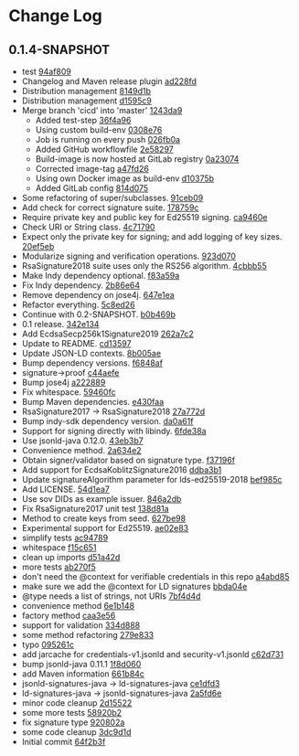 # Change Log

## 0.1.4-SNAPSHOT
* test [94af809](94af8094e8ec85ba009b9a9b1336fedac9ec3f2b)
* Changelog and Maven release plugin [ad228fd](ad228fdd83ab55c0cd11f3b8e86896276cc2415d)
* Distribution management [8149d1b](8149d1bc5be94116e609e69c82122f78115d9ef2)
* Distribution management [d1595c9](d1595c99fe41f6cdecc799419d5f9d3927447584)
* Merge branch &#39;cicd&#39; into &#39;master&#39; [1243da9](1243da9fd2c8acfa67fca185bb6f5db8fb597f8a)
    * Added test-step [36f4a96](36f4a96fb6e8772e81a12734aceb7b6884a17d07)
    * Using custom build-env [0308e76](0308e760cf44312f02522e8456221de6c69f13cc)
    * Job is running on every push [026fb0a](026fb0a6c81bf6f1aae4e22b53b32ecb80648448)
    * Added GitHub workflowfile [2e58297](2e58297ae0ec1e1340a2e3b4fba781a9736c3d76)
    * Build-image is now hosted at GitLab registry [0a23074](0a230741951d8c826dc54994f3512c40574fe175)
    * Corrected image-tag [a47fd26](a47fd261dbe7dea6a43845a1bfe062b546951013)
    * Using own Docker image as build-env [d10375b](d10375bc86832a88866ddd27a7f61b96937c7659)
    * Added GitLab config [814d075](814d0750bdef513a5f065b440465b262f06e36e9)
* Some refactoring of super/subclasses. [91ceb09](91ceb09c0044c27268612106e802f975b94fb882)
* Add check for correct signature suite. [178759c](178759ce111804635092d7aa549752c0212548b1)
* Require private key and public key for Ed25519 signing. [ca9460e](ca9460e336f2b70c28fe583c8818dd0699dfb1d8)
* Check URI or String class. [4c71790](4c71790a34d1cecbdf59de2b1a22309ea7e7f45c)
* Expect only the private key for signing; and add logging of key sizes. [20ef5eb](20ef5eb4abc237b9bee3981bc5f16e8f62b0e73f)
* Modularize signing and verification operations. [923d070](923d070834a0d2fef6e442ab9726063584e16adf)
* RsaSignature2018 suite uses only the RS256 algorithm. [4cbbb55](4cbbb55d7618b5d9ea69a2469ee0d82428514f77)
* Make Indy dependency optional. [f83a59a](f83a59ac937b3905d9d22916d66916802f1a2f28)
* Fix Indy dependency. [2b86e64](2b86e645c776b4e6a2473b3f2fef0099bc0255aa)
* Remove dependency on jose4j. [647e1ea](647e1ea947d06237cb6fbfcb2d759d08ad41d930)
* Refactor everything. [5c8ed26](5c8ed2656c20e0942e794b0fe15fb233f91f720b)
* Continue with 0.2-SNAPSHOT. [b0b469b](b0b469b91857b8cc4223fe5655a29e18d6c0520a)
* 0.1 release. [342e134](342e134a0584c0ada6ce29ce126a5e573b74b4f6)
* Add EcdsaSecp256k1Signature2019 [262a7c2](262a7c26a48a9da95bceba85d6313e72eab892b0)
* Update to README. [cd13597](cd135971643a811929d1d330b783f9d7b593f4c3)
* Update JSON-LD contexts. [8b005ae](8b005ae6ee6474fb31f219ea4f4128c1f2c1767d)
* Bump dependency versions. [f6848af](f6848af7ce01d811c34ced4ec7da3aba088faa9c)
* signature-&gt;proof [c44aefe](c44aefef72826bb4c12d02c37980fe570366904b)
* Bump jose4j [a222889](a2228899973241edae7766e69836cdcec7fcdb32)
* Fix whitespace. [59460fc](59460fcee3836a7e65ae18ca60e3964d6234cb7a)
* Bump Maven dependencies. [e430faa](e430faaaace5e3e1c7da8d89ddb51ac4248b0d75)
* RsaSignature2017 -&gt; RsaSignature2018 [27a772d](27a772d9a414e584b67237ee53e47434533a4b4c)
* Bump indy-sdk dependency version. [da0a61f](da0a61f3ad32281ff6f65cab419da5dfb7606399)
* Support for signing directly with libindy. [6fde38a](6fde38af8697a73ba3df87922cd4421d647ba0f1)
* Use jsonld-java 0.12.0. [43eb3b7](43eb3b716ecc73008c8ef0603cc2104d7627aa0e)
* Convenience method. [2a634e2](2a634e2b60c134a75c74270c846b0fa7e88dfc49)
* Obtain signer/validator based on signature type. [f37196f](f37196fe412532a73b430bc18fdfd067ff696b42)
* Add support for EcdsaKoblitzSignature2016 [ddba3b1](ddba3b1a51f4c524fef60aa28f5bd4651e6fb352)
* Update signatureAlgorithm parameter for lds-ed25519-2018 [bef985c](bef985cea671f59c2fe93d656951569b7fa3a609)
* Add LICENSE. [54d1ea7](54d1ea71982b004bd62d0b4a0f95888e780ffe4a)
* Use sov DIDs as example issuer. [846a2db](846a2dbda4e970dbe8efa6bad0d46f1bab06f2c2)
* Fix RsaSignature2017 unit test [138d81a](138d81a1462c03ca1302172823d5e1209f2c8e3d)
* Method to create keys from seed. [627be98](627be9889c4e82fd7e540b4a7f71b7807e9c9f02)
* Experimental support for Ed25519. [ae02e83](ae02e839a3431eae0c44f1210e6160e486c43b3c)
* simplify tests [ac94789](ac94789a76e1e806989072c4373a7a48357d838e)
* whitespace [f15c651](f15c65184d95f9d2c343f3fd285d32e53046cff5)
* clean up imports [d51a42d](d51a42d5672012163183e1e65571d45b65bf2e86)
* more tests [ab270f5](ab270f55c113d3887bcef30142721642a78d006f)
* don&#39;t need the @context for verifiable credentials in this repo [a4abd85](a4abd856fab8757124b453a869b8832e54f9a539)
* make sure we add the @context for LD signatures [bbda04e](bbda04ecdb0a6fb58da75690f52dd8c47cb2cdc2)
* @type needs a list of strings, not URIs [7bf4d4d](7bf4d4d5360d1a78cf54be0b58252d2a19401dc2)
* convenience method [6e1b148](6e1b1486eb68d8a47174accf059cbfe490135024)
* factory method [caa3e56](caa3e560e0fce84ee518ade6f18cc6cae4b715a0)
* support for validation [334d888](334d888b2f156a3848702d54484877925c956d37)
* some method refactoring [279e833](279e8338cbbe8fa1cf1450477832549225e9b92a)
* typo [095261c](095261c6866b373b9e0534bcb261c5059110bdc2)
* add jarcache for credentials-v1.jsonld and security-v1.jsonld [c62d731](c62d731d870fdffba7292b69dd6a88901d89e3f7)
* bump jsonld-java 0.11.1 [1f8d060](1f8d060bb660af87605a6a2555d2b33afe9fe92a)
* add Maven information [661b84c](661b84ce9312e7ebf8e1c630db3efc0e9cb9e4ae)
* jsonld-signatures-java -&gt; ld-signatures-java [ce1dfd3](ce1dfd341bf57aa1a0c9fb9fc0b4e5feabc951e7)
* ld-signatures-java -&gt; jsonld-signatures-java [2a5fd6e](2a5fd6e0f3b14ff398aa0eb475581bfc4f88de82)
* minor code cleanup [2d15522](2d1552240c84c953c9a2109113f28c1103a67ae8)
* some more tests [58920b2](58920b2f1211a4d5cf3c1d5fb09a02c07f53ee0e)
* fix signature type [920802a](920802a561e44f780dac14c17aee48bc9fb0c356)
* some code cleanup [3dc9d1d](3dc9d1d009771aed3f26b884c3d4278c15ebfbd9)
* Initial commit [64f2b3f](64f2b3f38c89fc804e8ae8ed75ad01cfea0280bc)

